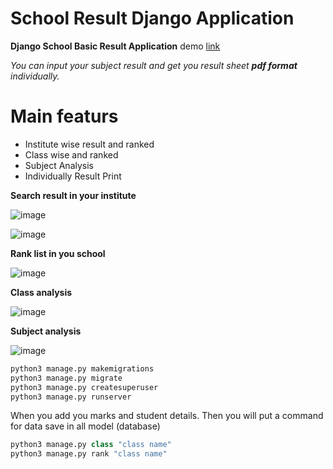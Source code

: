 # School Result Django Application #
**Django School Basic Result Application** demo [link](http://fulhatafhs.pythonanywhere.com/)

*You can input your subject result and get you result sheet **pdf format** individually.*
# Main featurs #
* Institute wise result and ranked
* Class wise and ranked
* Subject Analysis
* Individually Result Print

**Search result in your institute**

![image](https://github.com/asadlive84/schoolresult/blob/master/school/media/Screenshot%20from%202018-07-23%2011-55-26.png)


![image](https://github.com/asadlive84/schoolresult/blob/master/school/media/Screenshot%20from%202018-07-23%2012-18-59.png)


**Rank list in you school**

![image](https://github.com/asadlive84/schoolresult/blob/master/school/media/Screenshot%20from%202018-07-23%2012-19-13.png)



**Class analysis**

![image](https://github.com/asadlive84/schoolresult/blob/master/school/media/Screenshot%20from%202018-07-23%2012-19-35.png)

**Subject analysis**

![image](https://github.com/asadlive84/schoolresult/blob/master/school/media/Screenshot%20from%202018-07-23%2012-20-16.png)




```python
python3 manage.py makemigrations
python3 manage.py migrate
python3 manage.py createsuperuser
python3 manage.py runserver

```

When you add you marks and student details. Then you will put a command for data save in all model (database)

```python
python3 manage.py class "class name"
python3 manage.py rank "class name"
```
